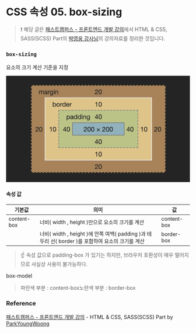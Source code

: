 # CSS 속성 05. box-sizing

> ❗️ 해당 글은 [패스트캠퍼스 - 프론트엔드 개발 강의](https://www.fastcampus.co.kr/dev_online_react/)에서 HTML & CSS, SASS(SCSS) Part의 [박영웅 강사님](https://github.com/ParkYoungWoong)의 강의자료를 정리한 것입니다.

### `box-sizing`

요소의 크기 계산 기준을 지정

![CSS-속성-05-box-sizing-image-0](images/CSS-속성-05-box-sizing-image-0.png)

#### 속성 값

| 기본값      | 의미                                                                                              | 값          |
| ----------- | ------------------------------------------------------------------------------------------------- | ----------- |
| content-box | 너비( width , height )만으로 요소의 크기를 계산                                                   | content-box |
|             | 너비( width , height )에 안쪽 여백( padding )과 테두리 선( border )를 포함하여 요소의 크기를 계산 | border-box  |

> ☝️ 속성 값으로 padding-box 가 있기는 하지만, 브라우저 호환성이 매우 떨어지므로 사실상 사용이 불가능하다.

box-model

> 파란색 부분 : content-box노란색 부분 : border-box

### Reference

[패스트캠퍼스 - 프론트엔드 개발 강의](https://www.fastcampus.co.kr/dev_online_react/) - HTML & CSS, SASS(SCSS) Part by [ParkYoungWoong](https://github.com/ParkYoungWoong)
